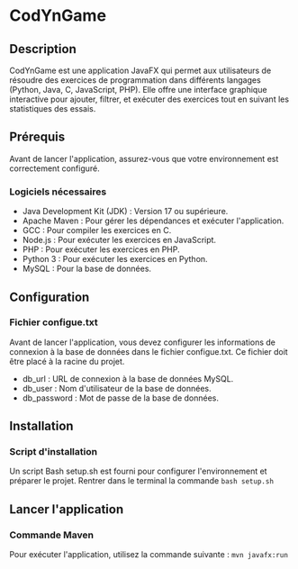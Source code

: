 # CodYnGame
## Description

CodYnGame est une application JavaFX qui permet aux utilisateurs de résoudre des exercices de programmation dans différents langages (Python, Java, C, JavaScript, PHP). Elle offre une interface graphique interactive pour ajouter, filtrer, et exécuter des exercices tout en suivant les statistiques des essais.

## Prérequis
Avant de lancer l'application, assurez-vous que votre environnement est correctement configuré.

### Logiciels nécessaires
- Java Development Kit (JDK) : Version 17 ou supérieure.
- Apache Maven : Pour gérer les dépendances et exécuter l'application.
- GCC : Pour compiler les exercices en C.
- Node.js : Pour exécuter les exercices en JavaScript.
- PHP : Pour exécuter les exercices en PHP.
- Python 3 : Pour exécuter les exercices en Python.
- MySQL : Pour la base de données.

## Configuration
### Fichier configue.txt
Avant de lancer l'application, vous devez configurer les informations de connexion à la base de données dans le fichier configue.txt. Ce fichier doit être placé à la racine du projet.
- db_url : URL de connexion à la base de données MySQL.
- db_user : Nom d'utilisateur de la base de données.
- db_password : Mot de passe de la base de données.

## Installation
### Script d'installation
Un script Bash setup.sh est fourni pour configurer l'environnement et préparer le projet. Rentrer dans le terminal la commande ```bash setup.sh```

## Lancer l'application
### Commande Maven
Pour exécuter l'application, utilisez la commande suivante : ```mvn javafx:run```
